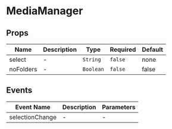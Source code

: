 # MediaManager

## Props

<!-- @vuese:MediaManager:props:start -->

|Name|Description|Type|Required|Default|
|---|---|---|---|---|
|select|-|`String`|`false`|none|
|noFolders|-|`Boolean`|`false`|false|

<!-- @vuese:MediaManager:props:end -->


## Events

<!-- @vuese:MediaManager:events:start -->

|Event Name|Description|Parameters|
|---|---|---|
|selectionChange|-|-|

<!-- @vuese:MediaManager:events:end -->


